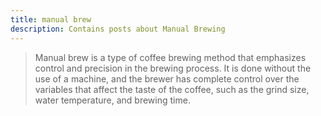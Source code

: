 ```yaml
---
title: manual brew
description: Contains posts about Manual Brewing
---
```


> Manual brew is a type of coffee brewing method that emphasizes control and precision in the brewing process. It is done without the use of a machine, and the brewer has complete control over the variables that affect the taste of the coffee, such as the grind size, water temperature, and brewing time.